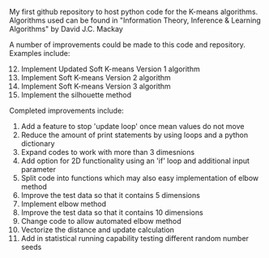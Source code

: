 My first github repository to host python code for the K-means algorithms.
Algorithms used can be found in "Information Theory, Inference & Learning Algorithms" by David J.C. Mackay

A number of improvements could be made to this code and repository. Examples include:

12) Implement Updated Soft K-means Version 1 algorithm
13) Implement Soft K-means Version 2 algorithm
14) Implement Soft K-means Version 3 algorithm
15) Implement the silhouette method

Completed improvements include:

01) Add a feature to stop 'update loop' once mean values do not move
02) Reduce the amount of print statements by using loops and a python dictionary
03) Expand codes to work with more than 3 dimesnions
04) Add option for 2D functionality using an 'if' loop and additional input parameter
05) Split code into functions which may also easy implementation of elbow method
06) Improve the test data so that it contains 5 dimensions
07) Implement elbow method
08) Improve the test data so that it contains 10 dimensions
09) Change code to allow automated elbow method
10) Vectorize the distance and update calculation
11) Add in statistical running capability testing different random number seeds

